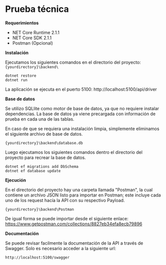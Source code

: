 # Prueba técnica

**Requerimientos**
- NET Core Runtime 2.1.1
- NET Core SDK 2.1.1
- Postman (Opcional)

**Instalación**

Ejecutamos los siguientes comandos en el directorio del proyecto: 
`{yourdirectory}\backend\`

```
dotnet restore
dotnet run
```

La aplicación se ejecuta en el puerto 5100:
http://localhost:5100/api/driver

**Base de datos**

Se utilizo SQLlite como motor de base de datos, ya que no requiere instalar dependencias.
La base de datos ya viene precargada con información de prueba en cada una de las tablas.

En caso de que se requiera una instalación limpia, simplemente eliminamos el siguiente archivo de base de datos.

```
{yourdirectory}\backend\database.db
```

Luego ejecutamos los siguientes comandos dentro el directorio del proyecto para recrear la base de datos.

```
dotnet ef migrations add DbSchema
dotnet ef database update
```

**Ejecución**

En el directorio del proyecto hay una carpeta llamada "Postman", la cual contiene un archivo JSON listo para importar en Postman; este incluye cada uno de los request hacía la API con su respectivo Payload.

```
{yourdirectory}\backend\Postman
```

De igual forma se puede importar desde el siguiente enlace:
https://www.getpostman.com/collections/8827eb34efa8ecb79896

**Documentación**

Se puede revisar facilmente la documentación de la API a través de Swagger. Solo es necesario acceder a la siguiente url:

```
http://localhost:5100/swagger
```